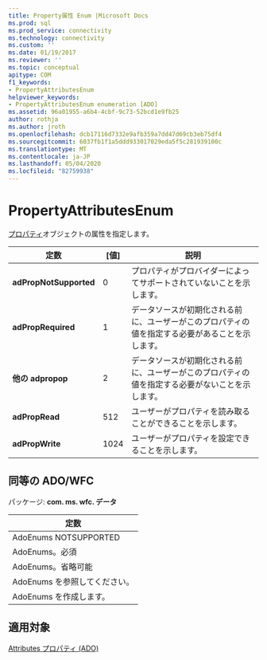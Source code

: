 ```yaml
---
title: Property属性 Enum |Microsoft Docs
ms.prod: sql
ms.prod_service: connectivity
ms.technology: connectivity
ms.custom: ''
ms.date: 01/19/2017
ms.reviewer: ''
ms.topic: conceptual
apitype: COM
f1_keywords:
- PropertyAttributesEnum
helpviewer_keywords:
- PropertyAttributesEnum enumeration [ADO]
ms.assetid: 96a01955-a6b4-4cbf-9c73-52bcd1e9fb25
author: rothja
ms.author: jroth
ms.openlocfilehash: dcb17116d7332e9afb359a7dd47d69cb3eb75df4
ms.sourcegitcommit: 6037fb1f1a5ddd933017029eda5f5c281939100c
ms.translationtype: MT
ms.contentlocale: ja-JP
ms.lasthandoff: 05/04/2020
ms.locfileid: "82759938"
---
```

# <a name="propertyattributesenum"></a>PropertyAttributesEnum
[プロパティ](../../../ado/reference/ado-api/property-object-ado.md)オブジェクトの属性を指定します。  
  
|定数|[値]|説明|  
|--------------|-----------|-----------------|  
|**adPropNotSupported**|0|プロパティがプロバイダーによってサポートされていないことを示します。|  
|**adPropRequired**|1|データソースが初期化される前に、ユーザーがこのプロパティの値を指定する必要があることを示します。|  
|**他の adpropop**|2|データソースが初期化される前に、ユーザーがこのプロパティの値を指定する必要がないことを示します。|  
|**adPropRead**|512|ユーザーがプロパティを読み取ることができることを示します。|  
|**adPropWrite**|1024|ユーザーがプロパティを設定できることを示します。|  
  
## <a name="adowfc-equivalent"></a>同等の ADO/WFC  
 パッケージ: **com. ms. wfc. データ**  
  
|定数|  
|--------------|  
|AdoEnums NOTSUPPORTED|  
|AdoEnums。必須|  
|AdoEnums。省略可能|  
|AdoEnums を参照してください。|  
|AdoEnums を作成します。|  
  
## <a name="applies-to"></a>適用対象  
 [Attributes プロパティ (ADO)](../../../ado/reference/ado-api/attributes-property-ado.md)

